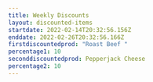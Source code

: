 ```yaml
---
title: Weekly Discounts
layout: discounted-items
startdate: 2022-02-14T20:32:56.156Z
enddate: 2022-02-26T20:32:56.166Z
firstdiscountedprod: "Roast Beef "
percentage1: 10
seconddiscountedprod: Pepperjack Cheese
percentage2: 10
---
```


